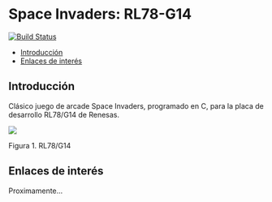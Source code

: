 # Space Invaders: RL78-G14 
[![Build Status](https://travis-ci.org/davidvelascogarcia/Space-Invaders-RL78-G14.svg?branch=master)](https://travis-ci.org/davidvelascogarcia/Space-Invaders-RL78-G14)

- [Introducción](#introducción)
- [Enlaces de interés](#enlaces-de-interés)


## Introducción

Clásico juego de arcade Space Invaders, programado en C, para la placa de desarrollo RL78/G14 de Renesas.


![](http://docs.exosite.com/development/exositeready/renesas/assets/rdkrl78g14.jpg)

Figura 1. RL78/G14

## Enlaces de interés

Proximamente...

